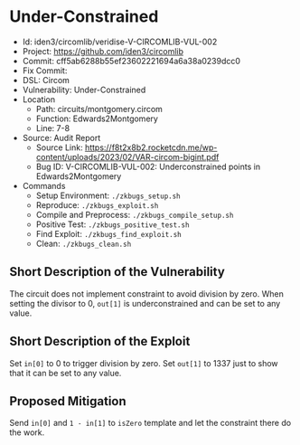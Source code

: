 # Under-Constrained

* Id: iden3/circomlib/veridise-V-CIRCOMLIB-VUL-002
* Project: https://github.com/iden3/circomlib
* Commit: cff5ab6288b55ef23602221694a6a38a0239dcc0
* Fix Commit: 
* DSL: Circom
* Vulnerability: Under-Constrained
* Location
  - Path: circuits/montgomery.circom
  - Function: Edwards2Montgomery
  - Line: 7-8
* Source: Audit Report
  - Source Link: https://f8t2x8b2.rocketcdn.me/wp-content/uploads/2023/02/VAR-circom-bigint.pdf
  - Bug ID: V-CIRCOMLIB-VUL-002: Underconstrained points in Edwards2Montgomery
* Commands
  - Setup Environment: `./zkbugs_setup.sh`
  - Reproduce: `./zkbugs_exploit.sh`
  - Compile and Preprocess: `./zkbugs_compile_setup.sh`
  - Positive Test: `./zkbugs_positive_test.sh`
  - Find Exploit: `./zkbugs_find_exploit.sh`
  - Clean: `./zkbugs_clean.sh`

## Short Description of the Vulnerability

The circuit does not implement constraint to avoid division by zero. When setting the divisor to 0, `out[1]` is underconstrained and can be set to any value.

## Short Description of the Exploit

Set `in[0]` to 0 to trigger division by zero. Set `out[1]` to 1337 just to show that it can be set to any value.

## Proposed Mitigation

Send `in[0]` and `1 - in[1]` to `isZero` template and let the constraint there do the work.
